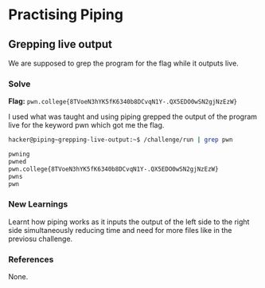 # Practising Piping

## Grepping live output
We are supposed to grep the program for the flag while it outputs live. 

### Solve
**Flag:** `pwn.college{8TVoeN3hYK5fK6340b8DCvqN1Y-.QX5EDO0wSN2gjNzEzW}`

I used what was taught and using piping grepped the output of the program live for the keyword pwn which got me the flag. 

```bash
hacker@piping~grepping-live-output:~$ /challenge/run | grep pwn

pwning
pwned
pwn.college{8TVoeN3hYK5fK6340b8DCvqN1Y-.QX5EDO0wSN2gjNzEzW}
pwns
pwn

```

### New Learnings
Learnt how piping works as it inputs the output of the left side to the right side simultaneously reducing time and need for more files like in the previosu challenge.

### References 
None. 
